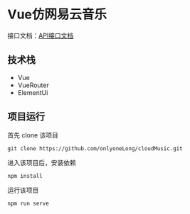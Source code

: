 # Vue仿网易云音乐

接口文档：[API接口文档](https://neteasecloudmusicapi.vercel.app/#/?id=neteasecloudmusicapi) 

## 技术栈
- Vue
- VueRouter
- ElementUi

## 项目运行
首先 clone 该项目
```
git clone https://github.com/onlyoneLong/cloudMusic.git
```
进入该项目后，安装依赖
```
npm install
```
运行该项目
```
npm run serve
```